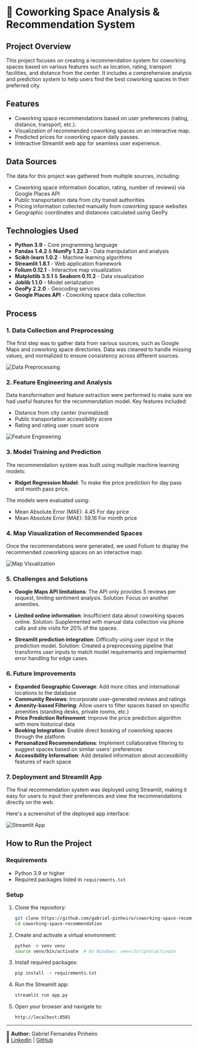 # 🏢 Coworking Space Analysis & Recommendation System

## Project Overview

This project focuses on creating a recommendation system for coworking spaces based on various features such as location, rating, transport facilities, and distance from the center. It includes a comprehensive analysis and prediction system to help users find the best coworking spaces in their preferred city.

## Features

- Coworking space recommendations based on user preferences (rating, distance, transport, etc.).
- Visualization of recommended coworking spaces on an interactive map.
- Predicted prices for coworking space daily passes.
- Interactive Streamlit web app for seamless user experience.

## Data Sources

The data for this project was gathered from multiple sources, including:

- Coworking space information (location, rating, number of reviews) via Google Places API
- Public transportation data from city transit authorities
- Pricing information collected manually from coworking space websites
- Geographic coordinates and distances calculated using GeoPy

## Technologies Used

- **Python 3.9** - Core programming language
- **Pandas 1.4.2** & **NumPy 1.22.3** - Data manipulation and analysis
- **Scikit-learn 1.0.2** - Machine learning algorithms
- **Streamlit 1.8.1** - Web application framework
- **Folium 0.12.1** - Interactive map visualization
- **Matplotlib 3.5.1** & **Seaborn 0.11.2** - Data visualization
- **Joblib 1.1.0** - Model serialization
- **GeoPy 2.2.0** - Geocoding services
- **Google Places API** - Coworking space data collection


## Process

### 1. Data Collection and Preprocessing

The first step was to gather data from various sources, such as Google Maps and coworking space directories. Data was cleaned to handle missing values, and normalized to ensure consistency across different sources.

![Data Preprocessing](./src/Images/DataProcessing.png)

### 2. Feature Engineering and Analysis

Data transformation and feature extraction were performed to make sure we had useful features for the recommendation model. Key features included:

- Distance from city center (normalized)
- Public transportation accessibility score
- Rating and rating user count score

![Feature Engineering](./src/Images/CorrelationHeatmap.png)

### 3. Model Training and Prediction

The recommendation system was built using multiple machine learning models:

- **Ridget Regression Model**: To make the price prediction for day pass and month pass price.

The models were evaluated using:

- Mean Absolute Error (MAE): 4.45  For day price
- Mean Absolute Error (MAE): 59.16 For month price

### 4. Map Visualization of Recommended Spaces

Once the recommendations were generated, we used Folium to display the recommended coworking spaces on an interactive map:

![Map Visualization](./src/Images/LocationMap.png)

### 5. Challenges and Solutions

- **Google Maps API limitations**: The API only provides 5 reviews per request, limiting sentiment analysis. Solution: Focus on another amenities.
  
- **Limited online information**: Insufficient data about coworking spaces online. Solution: Supplemented with manual data collection via phone calls and site visits for 20% of the spaces.
  
- **Streamlit prediction integration**: Difficulty using user input in the prediction model. Solution: Created a preprocessing pipeline that transforms user inputs to match model requirements and implemented error handling for edge cases.

### 6. Future Improvements

- **Expanded Geographic Coverage**: Add more cities and international locations to the database
- **Community Reviews**: Incorporate user-generated reviews and ratings
- **Amenity-based Filtering**: Allow users to filter spaces based on specific amenities (standing desks, private rooms, etc.)
- **Price Prediction Refinement**: Improve the price prediction algorithm with more historical data
- **Booking Integration**: Enable direct booking of coworking spaces through the platform
- **Personalized Recommendations**: Implement collaborative filtering to suggest spaces based on similar users' preferences
- **Accessibility Information**: Add detailed information about accessibility features of each space

### 7. Deployment and Streamlit App

The final recommendation system was deployed using Streamlit, making it easy for users to input their preferences and view the recommendations directly on the web.

Here's a screenshot of the deployed app interface:

![Streamlit App](./src/Images/StreamlitScreenshot.png)

## How to Run the Project

### Requirements

- Python 3.9 or higher
- Required packages listed in `requirements.txt`

### Setup

1. Clone the repository:
   ```bash
   git clone https://github.com/gabriel-pinheiro/coworking-space-recommendation.git
   cd coworking-space-recommendation
   ```

2. Create and activate a virtual environment:
   ```bash
   python -m venv venv
   source venv/bin/activate  # On Windows: venv\Scripts\activate
   ```

3. Install required packages:
   ```bash
   pip install -r requirements.txt
   ```

4. Run the Streamlit app:
   ```bash
   streamlit run app.py
   ```

5. Open your browser and navigate to:
   ```
   http://localhost:8501
   ```
---

📌 **Author:** Gabriel Fernandes Pinheiro  
🔗 [LinkedIn](https://www.linkedin.com/in/gabriel-fernandes-pinheiro) | [GitHub](https://github.com/gabriel-pinheiro)
